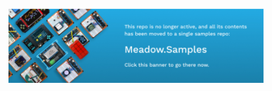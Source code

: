 [![Meadow.Samples](Design/meadow_samples_banner.jpg)](https://github.com/WildernessLabs/Meadow.Samples)